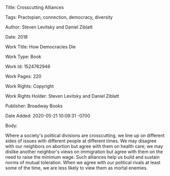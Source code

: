 Title:  Crosscutting Alliances

Tags:   Practopian, connection, democracy, diversity

Author: Steven Levitsky and Daniel Ziblatt

Date:   2018

Work Title: How Democracies Die

Work Type: Book

Work Id: 1524762946

Work Pages: 220

Work Rights: Copyright

Work Rights Holder: Steven Levitsky and Daniel Ziblatt

Publisher: Broadway Books

Date Added: 2020-05-21 10:09:31 -0700

Body: 

Where a society's political divisions are crosscutting, we line up on different sides of issues with different people at different times. We may disagree with our neighbors on abortion but agree with them on health care; we may dislike another neighbor's views on immigration but agree with them on the need to raise the minimum wage. Such alliances help us build and sustain norms of mutual toleration. When we agree with our political rivals at least some of the time, we are less likely to view them as mortal enemies. 

